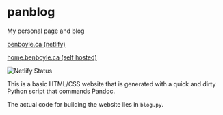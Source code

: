 # panblog
My personal page and blog

[benboyle.ca (netlify)](https://benboyle.ca)

[home.benboyle.ca (self hosted)](https://home.benboyle.ca)

![Netlify Status](https://api.netlify.com/api/v1/badges/66f371fe-4657-4cc4-becc-067e9db681e5/deploy-status)

This is a basic HTML/CSS website that is generated with a quick and dirty Python script that commands Pandoc.

The actual code for building the website lies in `blog.py`.
